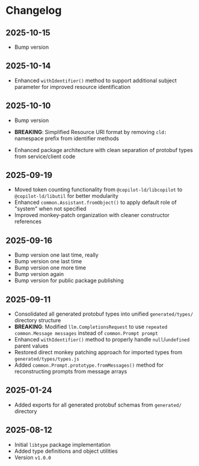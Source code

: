 # Changelog

## 2025-10-15

- Bump version

## 2025-10-14

- Enhanced `withIdentifier()` method to support additional subject parameter for
  improved resource identification

## 2025-10-10

- Bump version

- **BREAKING**: Simplified Resource URI format by removing `cld:` namespace
  prefix from identifier methods
- Enhanced package architecture with clean separation of protobuf types from
  service/client code

## 2025-09-19

- Moved token counting functionality from `@copilot-ld/libcopilot` to
  `@copilot-ld/libutil` for better modularity
- Enhanced `common.Assistant.fromObject()` to apply default role of "system"
  when not specified
- Improved monkey-patch organization with cleaner constructor references

## 2025-09-16

- Bump version one last time, really
- Bump version one last time
- Bump version one more time
- Bump version again
- Bump version for public package publishing

## 2025-09-11

- Consolidated all generated protobuf types into unified `generated/types/`
  directory structure
- **BREAKING**: Modified `llm.CompletionsRequest` to use
  `repeated common.Message messages` instead of `common.Prompt prompt`
- Enhanced `withIdentifier()` method to properly handle `null`/`undefined`
  parent values
- Restored direct monkey patching approach for imported types from
  `generated/types/types.js`
- Added `common.Prompt.prototype.fromMessages()` method for reconstructing
  prompts from message arrays

## 2025-01-24

- Added exports for all generated protobuf schemas from `generated/` directory

## 2025-08-12

- Initial `libtype` package implementation
- Added type definitions and object utilities
- Version `v1.0.0`
